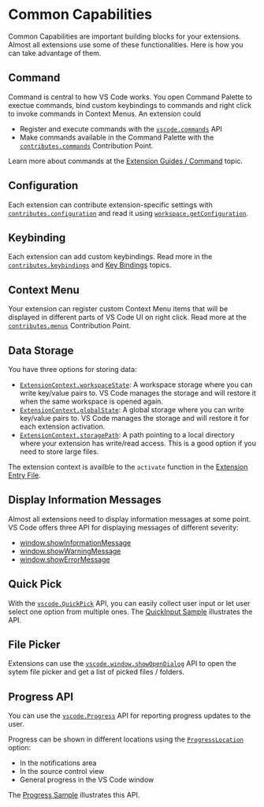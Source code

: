 ---
---

# Common Capabilities

Common Capabilities are important building blocks for your extensions. Almost all extensions use some of these functionalities. Here is how you can take advantage of them.

## Command

Command is central to how VS Code works. You open Command Palette to exectue commands, bind custom keybindings to commands and right click to invoke commands in Context Menus. An extension could

- Register and execute commands with the [`vscode.commands`](/api/references/vscode-api#commands) API
- Make commands available in the Command Palette with the [`contributes.commands`](/api/references/contribution-points#contributes.commands) Contribution Point.

Learn more about commands at the [Extension Guides / Command](/api/extension-guides/command) topic.

## Configuration

Each extension can contribute extension-specific settings with [`contributes.configuration`](/api/references/contribution-points#contributes.configuration) and read it using [`workspace.getConfiguration`](/api/references/vscode-api#workspace.getConfiguration).

## Keybinding

Each extension can add custom keybindings. Read more in the [`contributes.keybindings`](/api/references/contribution-points#contributes.keybindings) and [Key Bindings](https://code.visualstudio.com/docs/getstarted/keybindings) topics.

## Context Menu

Your extension can register custom Context Menu items that will be displayed in different parts of VS Code UI on right click. Read more at the [`contributes.menus`](/api/references/contribution-points#contributes.menus) Contribution Point.

## Data Storage

You have three options for storing data:

- [`ExtensionContext.workspaceState`](/api/references/vscode-api#ExtensionContext.workspaceState): A workspace storage where you can write key/value pairs to. VS Code manages the storage and will restore it when the same workspace is opened again.
- [`ExtensionContext.globalState`](/api/references/vscode-api#ExtensionContext.globalState): A global storage where you can write key/value pairs to. VS Code manages the storage and will restore it for each extension activation.
- [`ExtensionContext.storagePath`](/api/references/vscode-api#ExtensionContext.storagePath): A path pointing to a local directory where your extension has write/read access. This is a good option if you need to store large files.

The extension context is availble to the `activate` function in the [Extension Entry File](/api/get-started/extension-anatomy#extension-entry-file).

## Display Information Messages

Almost all extensions need to display information messages at some point. VS Code offers three API for displaying messages of different severity:

- [window.showInformationMessage](/api/references/vscode-api#window.showInformationMessage)
- [window.showWarningMessage](/api/references/vscode-api#window.showWarningMessage)
- [window.showErrorMessage](/api/references/vscode-api#window.showErrorMessage)

## Quick Pick

With the [`vscode.QuickPick`](/api/references/vscode-api#QuickPick) API, you can easily collect user input or let user select one option from multiple ones. The [QuickInput Sample](https://github.com/Microsoft/vscode-extension-samples/tree/master/quickinput-sample) illustrates the API.

## File Picker

Extensions can use the [`vscode.window.showOpenDialog`](/api/references/vscode-api#vscode.window.showOpenDialog) API to open the sytem file picker and get a list of picked files / folders.

## Progress API

You can use the [`vscode.Progress`](/api/references/vscode-api#Progress) API for reporting progress updates to the user.

Progress can be shown in different locations using the [`ProgressLocation`](/api/references/vscode-api#ProgressLocation) option:

- In the notifications area
- In the source control view
- General progress in the VS Code window

The [Progress Sample](https://github.com/Microsoft/vscode-extension-samples/tree/master/progress-sample) illustrates this API.
